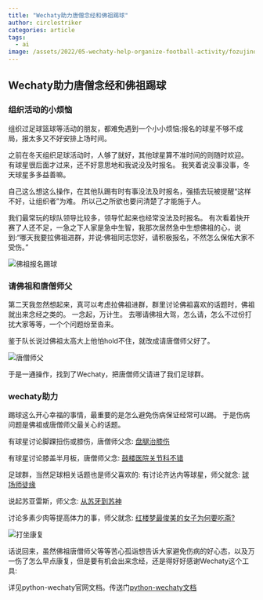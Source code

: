 ```yaml
---
title: "Wechaty助力唐僧念经和佛祖踢球"
author: circlestriker
categories: article
tags:
  - ai
image: /assets/2022/05-wechaty-help-organize-football-activity/fozujinqun.webp
---
```


## Wechaty助力唐僧念经和佛祖踢球

### 组织活动的小烦恼

组织过足球篮球等活动的朋友，都难免遇到一个小小烦恼:报名的球星不够不成局，报太多又不好安排上场时间。

之前在冬天组织足球活动时，人够了就好，其他球星算不准时间的则随时欢迎。
有球星很后面才过来，还不好意思地和我说没及时报名。
我笑着说没事没事，冬天球星多多益善嘛。

自己这么想这么操作，在其他队踢有时有事没法及时报名，强插去玩被提醒“这样不好，让组织者”为难。
所以己之所欲也要问清楚了才能施于人。

我们最常玩的球队领导比较多，领导忙起来也经常没法及时报名。
有次看着快开赛了人还不足，一急之下人家是急中生智，我那次居然急中生想佛祖的心，说到:“哪天我要拉佛祖进群，并说:佛祖同志您好，请积极报名，不然怎么保佑大家不受伤。”

![佛祖报名踢球](/assets/2022/05-wechaty-help-organize-football-activity/fozujinqun.webp)

### 请佛祖和唐僧师父

第二天我忽然想起来，真可以考虑拉佛祖进群，群里讨论佛祖喜欢的话题时，佛祖就出来念经之类的。
一念起，万计生。
去哪请佛祖大驾，怎么请，怎么不过份打扰大家等等，一个个问题纷至沓来。

鉴于队长说过佛祖太高大上他怕hold不住，就改成请唐僧师父好了。

![唐僧师父](/assets/2022/05-wechaty-help-organize-football-activity/tangseng.webp)

于是一通操作，找到了Wechaty，把唐僧师父请进了我们足球群。

### wechaty助力

踢球这么开心幸福的事情，最重要的是怎么避免伤病保证经常可以踢。
于是伤病问题是佛祖或唐僧师父最关心的话题。

有球星讨论脚踝扭伤或膝伤，唐僧师父念:
[盘腿治膝伤](https://mp.weixin.qq.com/s/6OvreXJz3UFwuTPqb-2Lug)

有球星讨论膝盖半月板，唐僧师父念:
[鼓楼医院关节科不错](https://mp.weixin.qq.com/s/JH234VpbQmW23NcBduZbJA)

足球群，当然足球相关话题也是师父喜欢的:
有讨论齐达内等球星，师父就念:
[球场师徒缘](https://mp.weixin.qq.com/s/wq5M7busUmL8h1skLPuJ5Q)

说起苏亚雷斯，师父念:
[从苏牙到苏神](https://mp.weixin.qq.com/s/PC18UGOs5YxZrhvCDI_IMw)

讨论多素少肉等提高体力的事，师父就念:
[红楼梦最俊美的女子为何要吃斋?](https://mp.weixin.qq.com/s/GrzkWiLmHuIutIshT4evWA)

![打坐康复](/assets/2022/05-wechaty-help-organize-football-activity/dazuokangfu.webp)

话说回来，虽然佛祖唐僧师父等等苦心孤诣想告诉大家避免伤病的好心态，以及万一伤了怎么早点康复，但是要有机会出来念经，还是得好好感谢Wechaty这个工具:

详见python-wechaty官网文档。传送门[python-wechaty文档](https://wechaty.readthedocs.io/zh_CN/latest/introduction/use-padlocal-protocol/)
